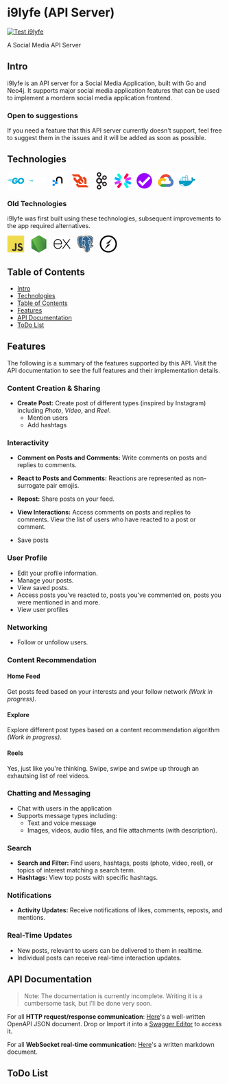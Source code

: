 # i9lyfe (API Server)

[![Test i9lyfe](https://github.com/the-real-i9/i9lyfe-server/actions/workflows/test.yml/badge.svg)](https://github.com/the-real-i9/i9lyfe-server/actions/workflows/test.yml)

A Social Media API Server

## Intro

i9lyfe is an API server for a Social Media Application, built with Go and Neo4j. It supports major social media application features that can be used to implement a mordern social media application frontend.

### Open to suggestions

If you need a feature that this API server currently doesn't support, feel free to suggest them in the issues and it will be added as soon as possible.

## Technologies

<div style="display: flex; align-items: center;">
<img style="margin-right: 10px" alt="go" width="40" src="./.attachments/tech-icons/go-original-wordmark.svg" />
<img style="margin-right: 10px" alt="go" width="40" src="./.attachments/tech-icons/gofiber.svg" />
<img style="margin-right: 10px" alt="neo4j" width="40" src="./.attachments/tech-icons/neo4j-original.svg" />
<img style="margin-right: 10px" alt="websocket" width="40" src="./.attachments/tech-icons/websocket.svg" />
<img style="margin-right: 10px" alt="apachekafka" width="40" src="./.attachments/tech-icons/apachekafka-original.svg" />
<img style="margin-right: 10px" alt="javascript" width="40" src="./.attachments/tech-icons/jwt.svg" />
<img style="margin-right: 10px" alt="javascript" width="40" src="./.attachments/tech-icons/express-validator.svg" />
<img style="margin-right: 10px" alt="googlecloud" width="40" src="./.attachments/tech-icons/googlecloud-original.svg" />
<img style="margin-right: 10px" alt="docker" width="40" src="./.attachments/tech-icons/docker-plain.svg" />
</div>

### Old Technologies

i9lyfe was first built using these technologies, subsequent improvements to the app required alternatives.

<div>
<img style="margin-right: 10px" alt="javascript" width="40" src="./.attachments/tech-icons/javascript-original.svg" />
<img style="margin-right: 10px" alt="nodejs" width="40" src="./.attachments/tech-icons/nodejs-original.svg" />
<img style="margin-right: 10px" alt="express" width="40" src="./.attachments/tech-icons/express-original.svg" />
<img style="margin-right: 10px; alt="postgresql" width="40" src="./.attachments/tech-icons/postgresql-original.svg" />
<img style="margin-right: 10px" alt="socket.io" width="40" src="./.attachments/tech-icons/socketio-original.svg" />
</div>

## Table of Contents

- [Intro](#intro)
- [Technologies](#technologies)
- [Table of Contents](#table-of-contents)
- [Features](#features)
- [API Documentation](#api-documentation)
- [ToDo List](#todo-list)

## Features

The following is a summary of the features supported by this API. Visit the API documentation to see the full features and their implementation details.

### Content Creation & Sharing

- **Create Post:** Create post of different types (inspired by Instagram) including *Photo*, *Video*, and *Reel*.
  - Mention users
  - Add hashtags

### Interactivity

- **Comment on Posts and Comments:** Write comments on posts and replies to comments.

- **React to Posts and Comments:** Reactions are represented as non-surrogate pair emojis.  
- **Repost:** Share posts on your feed.  
- **View Interactions:** Access comments on posts and replies to comments. View the list of users who have reacted to a post or comment.
- Save posts

### User Profile

- Edit your profile information.
- Manage your posts.
- View saved posts.  
- Access posts you’ve reacted to, posts you've commented on, posts you were mentioned in and more.
- View user profiles

### Networking

- Follow or unfollow users.

### Content Recommendation

#### Home Feed

Get posts feed based on your interests and your follow network *(Work in progress)*.

#### Explore

Explore different post types based on a content recommendation algorithm *(Work in progress)*.

#### Reels

Yes, just like you're thinking. Swipe, swipe and swipe up through an exhautsing list of reel videos.

### Chatting and Messaging

- Chat with users in the application
- Supports message types including:
  - Text and voice message
  - Images, videos, audio files, and file attachments (with description).

### Search

- **Search and Filter:** Find users, hashtags, posts (photo, video, reel), or topics of interest matching a search term.
- **Hashtags:** View top posts with specific hashtags.

### Notifications

- **Activity Updates:** Receive notifications of likes, comments, reposts, and mentions.

### Real-Time Updates

- New posts, relevant to users can be delivered to them in realtime.
- Individual posts can receive real-time interaction updates.

## API Documentation

> Note: The documentation is currently incomplete. Writing it is a cumbersome task, but I'll be done very soon.

For all **HTTP request/response communication**: [Here](./.apidoc/openapi.json)'s a well-written OpenAPI JSON document. Drop or Import it into a [Swagger Editor](https://editor.swagger.io/?_gl=1*1numedn*_gcl_au*MTUxNDUxNjEuMTc0MjY1MTg5Nw..) to access it.

For all **WebSocket real-time communication**: [Here](./.apidoc/websocketsapi.md)'s a written markdown document.

## ToDo List
